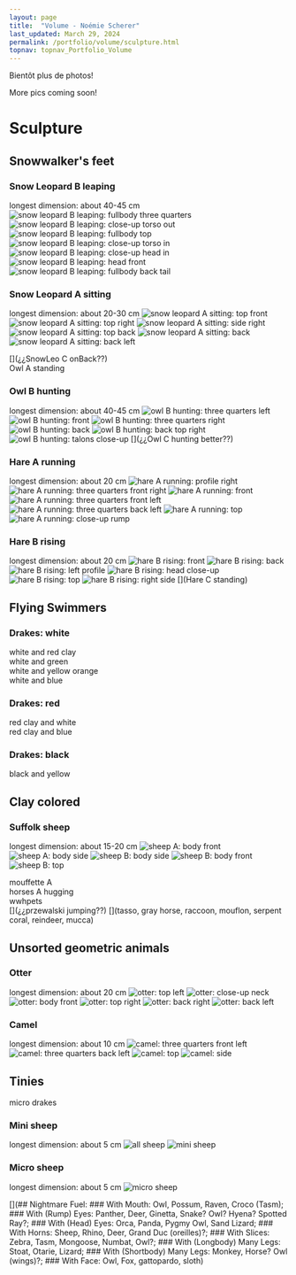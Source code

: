 ```yaml
---
layout: page
title:  "Volume - Noémie Scherer"
last_updated: March 29, 2024
permalink: /portfolio/volume/sculpture.html
topnav: topnav_Portfolio_Volume
---
```


Bientôt plus de photos!

More pics coming soon!

# Sculpture
## Snowwalker's feet
### Snow Leopard B leaping
longest dimension: about 40-45 cm
![snow leopard B leaping: fullbody three quarters](https://i.ibb.co/FmfNqXV/DEFAULT-AVA2593-0-jpg-wmb9bbdce7-b1a0-4a00-ac2b-b6d12c5d1e32.jpg)
![snow leopard B leaping: close-up torso out](https://i.ibb.co/CQPP2QR/DEFAULT-AVA2592-0-jpg-wm166f9f3b-f711-427d-aa71-575f8a7230ee.jpg)
![snow leopard B leaping: fullbody top](https://i.ibb.co/Bfnn1mV/DEFAULT-AVA2590-0-jpg-wm1bec8dc1-73a1-4409-9efe-b7c3fd118ade.jpg)
![snow leopard B leaping: close-up torso in](https://i.ibb.co/YRvfwB2/DEFAULT-AVA2601-0-jpg-wmbd85c72e-e9b4-4f25-a486-247d8ae59ebe.jpg)
![snow leopard B leaping: close-up head in](https://i.ibb.co/8xx7pxg/DEFAULT-AVA2602-0-jpg-wme9c3ad7f-6287-46e9-a836-ccd7b478101c.jpg)
![snow leopard B leaping: head front](https://i.ibb.co/pWVKwxr/DEFAULT-AVA2564-0-jpg-wm6bc4d82f-ee23-48f9-9ee1-4f211377fb29.jpg)
![snow leopard B leaping: fullbody back tail](https://i.ibb.co/NntfPPY/DEFAULT-AVA2605-0-jpg-wm650212d3-0f65-4048-8638-bb2167cc7a44.jpg)
### Snow Leopard A sitting
longest dimension: about 20-30 cm
![snow leopard A sitting: top front](https://i.ibb.co/mDK2602/DEFAULT-AVA2713-0-jpg-wmef7ea598-ae7c-45d4-a6be-e98f850a96a4.jpg)
![snow leopard A sitting: top right](https://i.ibb.co/mXW9LzL/DEFAULT-AVA2729-0-jpg-wma357e396-8d94-47c9-b9a1-89924e978b97.jpg)
![snow leopard A sitting: side right](https://i.ibb.co/ZHfrJHk/DEFAULT-AVA2758-0-jpg-wm27b43324-8b03-4802-865a-065bc7e317b6.jpg)
![snow leopard A sitting: top back](https://i.ibb.co/FsBq51c/DEFAULT-AVA2739-0-jpg-wm37f911aa-1549-4d05-b264-7bd6a312f18c.jpg)
![snow leopard A sitting: back](https://i.ibb.co/d7dD1XZ/DEFAULT-AVA2763-0-jpg-wmf547ae2f-e860-431c-b140-104698d8ba22.jpg)
![snow leopard A sitting: back left](https://i.ibb.co/dfKMWCt/DEFAULT-AVA2749-0-jpg-wm5c1bfcf0-4466-4f2d-9374-8eb6d41bba73.jpg)

[](¿¿SnowLeo C onBack??)
[](¿¿Lynx??)  
Owl A standing  
### Owl B hunting  
longest dimension: about 40-45 cm
![owl B hunting: three quarters left](https://i.ibb.co/61YMRcQ/DEFAULT-AVA2624-0-jpg-wme07b6fe0-d7c8-4aad-95e4-245be142ccd9.jpg)
![owl B hunting: front](https://i.ibb.co/FndRF4k/DEFAULT-AVA2622-0-jpg-wm86fd254f-425d-4d0f-9461-3e9ff75e401c.jpg)
![owl B hunting: three quarters right](https://i.ibb.co/y88V9ng/DEFAULT-AVA2617-0-jpg-wm0a88cb15-2661-4818-8c05-dd4303d7e7cf.jpg)
![owl B hunting: back](https://i.ibb.co/T1gqmbg/DEFAULT-AVA2628-0-jpg-wm2e60f68a-f5cd-4f9e-9231-5208d4af1425.jpg)
![owl B hunting: back top right](https://i.ibb.co/3pvDbFy/DEFAULT-AVA2633-0-jpg-wm2ce99a53-2591-4c3a-be58-b232f21b6779.jpg)
![owl B hunting: talons close-up](https://i.ibb.co/ydhStKp/DEFAULT-AVA2626-0-jpg-wmf2e766dc-c8f7-4fad-bd65-1c8862512138.jpg)
[](¿¿Owl C hunting better??)
### Hare A running  
longest dimension: about 20 cm
![hare A running: profile right](https://i.ibb.co/kJKy6hH/DEFAULT-AVA2679-0-jpg-wm10d11fe6-926e-4b21-a440-0da5d470a864.jpg)
![hare A running: three quarters front right](https://i.ibb.co/rkqXQYf/DEFAULT-AVA2664-0-jpg-wmfa73ce99-75c0-4540-93ef-0d6b44660589.jpg)
![hare A running: front](https://i.ibb.co/fNtZr2J/DEFAULT-AVA2657-0-jpg-wmb334dedc-a2ce-4dd9-9ddf-20d254656021.jpg)
![hare A running: three quarters front left](https://i.ibb.co/QfY3WXd/DEFAULT-AVA2641-0-jpg-wm3a6f667d-4ebf-4460-b8f2-57b9c7860d15.jpg)
![hare A running: three quarters back left](https://i.ibb.co/KqxLYL9/DEFAULT-AVA2645-0-jpg-wmfe0c09b7-8752-49b1-9c4a-d67b8fc54363.jpg)
![hare A running: top](https://i.ibb.co/SnnYMqf/DEFAULT-AVA2648-0-jpg-wm996ea03f-15dd-470f-aa5f-6bbb678f4a01.jpg)
![hare A running: close-up rump](https://i.ibb.co/nMzzmRm/DEFAULT-AVA2670-0-jpg-wmffcb548a-8dca-4043-9a52-8ce83235bac0.jpg)
  
### Hare B rising
longest dimension: about 20 cm
![hare B rising: front](https://i.ibb.co/51dLLhm/DEFAULT-AVA2680-0-jpg-wm1f647cb0-bfef-4555-a118-ccb2404d3820.jpg)
![hare B rising: back](https://i.ibb.co/TBF2whh/DEFAULT-AVA2685-0-jpg-wmf05f6414-bdac-4c2e-8877-b1019ced17bf.jpg)
![hare B rising: left profile](https://i.ibb.co/YyvGhMN/DEFAULT-AVA2687-0-jpg-wm189f3188-cce6-49d0-a46c-045b93a6c95e.jpg)
![hare B rising: head close-up](https://i.ibb.co/fDt9wLY/DEFAULT-AVA2692-0-jpg-wmbe7e05a7-d3d6-423f-9978-adcad585837b.jpg)
![hare B rising: top](https://i.ibb.co/Fz7KMmL/DEFAULT-AVA2699-0-jpg-wmcfc1e4da-010e-4258-a60b-82cfbe7e1af4.jpg)
![hare B rising: right side](https://i.ibb.co/v3QrJ0T/DEFAULT-AVA2708-0-jpg-wmd4b7b9dd-335d-4f7c-88ce-42a2d5e83549.jpg)
[](Hare C standing)

## Flying Swimmers
### Drakes: white
white and red clay  
white and green  
white and yellow orange  
white and blue  
### Drakes: red
red clay and white  
red clay and blue  
### Drakes: black
black and yellow  

## Clay colored
### Suffolk sheep
longest dimension: about 15-20 cm
![sheep A: body front](https://i.ibb.co/MM4tk6x/DEFAULT-AVA2773-0-jpg-wm-idc34bf1fa-ad0d-459d-817a-7681c54a247f.jpg)
![sheep A: body side](https://i.ibb.co/Q9r4K1t/DEFAULT-AVA2776-0-jpg-wm-id08070e04-e013-463c-8d95-66fad8936de9.jpg)
![sheep B: body side](https://i.ibb.co/tBjtkxS/DEFAULT-AVA2765-0-jpg-wm-idac41fdd7-6cbb-47c3-8f69-8e976ac3ef81.jpg)
![sheep B: body front](https://i.ibb.co/XJMS3L5/DEFAULT-AVA2768-0-jpg-wm-id494ef786-5570-4bec-85d7-b712932a71f3.jpg)
![sheep B: top](https://i.ibb.co/qxkzH0p/DEFAULT-AVA2770-0-jpg-wm-idc1424e37-9af9-4c3b-b76c-4ce471c58599.jpg)
  
mouffette A  
horses A hugging  
wwhpets  
[](¿¿przewalski jumping??)
[](¿¿lycaon??)
[](tasso, gray horse, raccoon, mouflon, serpent coral, reindeer, mucca)

## Unsorted geometric animals
### Otter
longest dimension: about 20 cm
![otter: top left](https://i.ibb.co/TMNdh1H/DEFAULT-AVA2827-0-jpg-wm7419cfd9-5fa2-43e7-9781-b5983acf8614.jpg)
![otter: close-up neck](https://i.ibb.co/7zPn21H/DEFAULT-AVA2835-0-jpg-wm843c0d9f-86c9-44d7-89cf-90dd562d27a2.jpg)
![otter: body front](https://i.ibb.co/jTSjHZw/DEFAULT-AVA2849-0-jpg-wmd9551151-dcb0-47b2-abe1-4aef8329caa2.jpg)
![otter: top right](https://i.ibb.co/r3LWkMb/DEFAULT-AVA2830-0-jpg-wma50d7504-70ff-4adf-906e-fad4a2c23a98.jpg)
![otter: back right](https://i.ibb.co/hy783LC/DEFAULT-AVA2853-0-jpg-wm57aa84e4-cb8a-459c-a5bb-b20f3779fdaf.jpg)
![otter: back left](https://i.ibb.co/Xx6fPQR/DEFAULT-AVA2851-0-jpg-wm53b9ca6a-83d6-4974-a60d-caa44c307fa7.jpg)
### Camel
longest dimension: about 10 cm
![camel: three quarters front left](https://i.ibb.co/svhK7NR/DEFAULT-AVA2792-0-jpg-wmac0819e0-67f1-486d-bca4-1109a611a395.jpg)
![camel: three quarters back left](https://i.ibb.co/2q6SRwd/DEFAULT-AVA2797-0-jpg-wmc7233c95-f4b1-4127-9937-d2f0775c2655.jpg)
![camel: top](https://i.ibb.co/31xgNvK/DEFAULT-AVA2800-0-jpg-wm9f749fc6-4572-47a6-a228-ab16e9283416.jpg)
![camel: side](https://i.ibb.co/kJVH9V0/DEFAULT-AVA2805-0-jpg-wma22c247e-0fd6-46d4-bd26-87a0ca9b9ecc.jpg)

## Tinies
micro drakes  

### Mini sheep  
longest dimension: about 5 cm
![all sheep](https://i.ibb.co/TqS7Hz1/DEFAULT-AVA2778-0-jpg-wm7937856a-4a53-4267-9e52-944c23470e53.jpg)
![mini sheep](https://i.ibb.co/L0J3Msq/DEFAULT-AVA2788-wmfc6ac185-3fe4-4133-a005-ece105e913b2.jpg)

### Micro sheep
longest dimension: about 5 cm
![micro sheep](https://i.ibb.co/PCrq2Q1/DEFAULT-AVA2782-wm6cc039ce-fe7c-49b5-92e3-f1071b6c0e95.jpg)

[](## Nightmare Fuel: ### With Mouth: Owl, Possum, Raven, Croco (Tasm); ### With (Rump) Eyes: Panther, Deer, Ginetta, Snake? Owl? Hyena? Spotted Ray?; ### With (Head) Eyes: Orca, Panda, Pygmy Owl, Sand Lizard; ### With Horns: Sheep, Rhino, Deer, Grand Duc (oreilles)?; ### With Slices: Zebra, Tasm, Mongoose, Numbat, Owl?; ### With (Longbody) Many Legs: Stoat, Otarie, Lizard; ### With (Shortbody) Many Legs: Monkey, Horse? Owl (wings)?; ### With Face: Owl, Fox, gattopardo, sloth)
